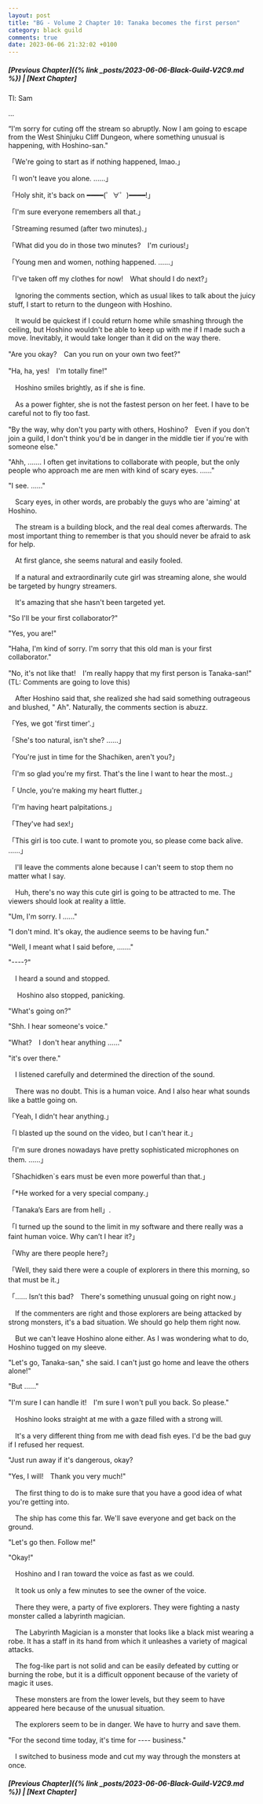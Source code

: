 ```yaml
---
layout: post
title: "BG - Volume 2 Chapter 10: Tanaka becomes the first person"
category: black guild
comments: true
date: 2023-06-06 21:32:02 +0100
---
```


##### [Previous Chapter]({% link _posts/2023-06-06-Black-Guild-V2C9.md %}) \| [Next Chapter]


Tl: Sam

…


“I'm sorry for cuting off the stream so abruptly. Now I am going to escape from the West Shinjuku Cliff Dungeon, where something unusual is happening, with Hoshino-san."


「We're going to start as if nothing happened, lmao.」

「I won't leave you alone. ......」

「Holy shit, it's back on ━━━━(゜∀゜)━━━━!」

「I'm sure everyone remembers all that.」

「Streaming resumed (after two minutes).」

「What did you do in those two minutes?　I'm curious!」

「Young men and women, nothing happened. ......」

「I've taken off my clothes for now!　What should I do next?」


　Ignoring the comments section, which as usual likes to talk about the juicy stuff, I start to return to the dungeon with Hoshino.

　It would be quickest if I could return home while smashing through the ceiling, but Hoshino wouldn't be able to keep up with me if I made such a move. Inevitably, it would take longer than it did on the way there.


"Are you okay?　Can you run on your own two feet?"

"Ha, ha, yes!　I'm totally fine!"


　Hoshino smiles brightly, as if she is fine.

　As a power fighter, she is not the fastest person on her feet. I have to be careful not to fly too fast.


"By the way, why don't you party with others, Hoshino?　Even if you don't join a guild, I don't think you'd be in danger in the middle tier if you're with someone else."

"Ahh, ....... I often get invitations to collaborate with people, but the only people who approach me are men with kind of scary eyes. ......"

"I see. ......"


　Scary eyes, in other words, are probably the guys who are 'aiming' at Hoshino.

　The stream is a building block, and the real deal comes afterwards. The most important thing to remember is that you should never be afraid to ask for help.


　At first glance, she seems natural and easily fooled.

　If a natural and extraordinarily cute girl was streaming alone, she would be targeted by hungry streamers.

　It's amazing that she hasn't been targeted yet.


"So I'll be your first collaborator?"

"Yes, you are!"

"Haha, I'm kind of sorry. I'm sorry that this old man is your first collaborator."

"No, it's not like that!　I'm really happy that my first person is Tanaka-san!" (TL: Comments are going to love this)


　After Hoshino said that, she realized she had said something outrageous and blushed, " Ah". Naturally, the comments section is abuzz.


「Yes, we got 'first timer'.」

「She's too natural, isn't she? ......」

「You're just in time for the Shachiken, aren't you?」

「I'm so glad you're my first. That's the line I want to hear the most..」

「 Uncle, you're making my heart flutter.」

「I'm having heart palpitations.」

「They've had sex!」

「This girl is too cute. I want to promote you, so please come back alive. ......」　


　I'll leave the comments alone because I can't seem to stop them no matter what I say.

　Huh, there's no way this cute girl is going to be attracted to me. The viewers should look at reality a little.


"Um, I'm sorry. I ......"

"I don't mind. It's okay, the audience seems to be having fun."

"Well, I meant what I said before, ......."

"----?"


　I heard a sound and stopped.

　 Hoshino also stopped, panicking.


"What's going on?"

"Shh. I hear someone's voice."

"What?　I don't hear anything ......"

"it's over there."


　I listened carefully and determined the direction of the sound.

　There was no doubt. This is a human voice. And I also hear what sounds like a battle going on.


「Yeah, I didn't hear anything.」

「I blasted up the sound on the video, but I can't hear it.」

「I'm sure drones nowadays have pretty sophisticated microphones on them. ......」

「Shachidken`s ears must be even more powerful than that.」

「*He worked for a very special company.」

「Tanaka’s Ears are from hell」.

「I turned up the sound to the limit in my software and there really was a faint human voice. Why can’t I hear it?」

「Why are there people here?」

「Well, they said there were a couple of explorers in there this morning, so that must be it.」

「...... Isn’t this bad?　There's something unusual going on right now.」


　If the commenters are right and those explorers are being attacked by strong monsters, it's a bad situation. We should go help them right now.

　But we can't leave Hoshino alone either. As I was wondering what to do, Hoshino tugged on my sleeve.


"Let's go, Tanaka-san," she said. I can't just go home and leave the others alone!"

"But ......"

"I'm sure I can handle it!　I'm sure I won't pull you back. So please."


　Hoshino looks straight at me with a gaze filled with a strong will.

　It's a very different thing from me with dead fish eyes. I'd be the bad guy if I refused her request.


"Just run away if it's dangerous, okay?

"Yes, I will!　Thank you very much!"


　The first thing to do is to make sure that you have a good idea of what you're getting into.

　The ship has come this far. We'll save everyone and get back on the ground.


"Let's go then. Follow me!"

"Okay!"


　Hoshino and I ran toward the voice as fast as we could.

　It took us only a few minutes to see the owner of the voice.


　There they were, a party of five explorers. They were fighting a nasty monster called a labyrinth magician.

　The Labyrinth Magician is a monster that looks like a black mist wearing a robe. It has a staff in its hand from which it unleashes a variety of magical attacks.


　The fog-like part is not solid and can be easily defeated by cutting or burning the robe, but it is a difficult opponent because of the variety of magic it uses.


　These monsters are from the lower levels, but they seem to have appeared here because of the unusual situation.

　The explorers seem to be in danger. We have to hurry and save them.


"For the second time today, it's time for ---- business."


　I switched to business mode and cut my way through the monsters at once.





##### [Previous Chapter]({% link _posts/2023-06-06-Black-Guild-V2C9.md %}) \| [Next Chapter]
